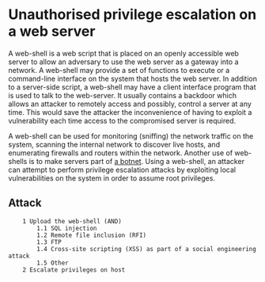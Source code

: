 # Unauthorised privilege escalation on a web server

A web-shell is a web script that is placed on an openly accessible web server to allow an adversary to use the web server as a gateway into a network. A web-shell may provide a set of functions to execute or a command-line interface on the system that hosts the web server. In addition to a server-side script, a web-shell may have a client interface program that is used to talk to the web-server. It usually contains a backdoor which allows an attacker to remotely access and possibly, control a server at any time. This would save the attacker the inconvenience of having to exploit a vulnerability each time access to the compromised server is required.

A web-shell can be used for monitoring (sniffing) the network traffic on the system, scanning the internal network to discover live hosts, and enumerating firewalls and routers within the network. Another use of web-shells is to make servers part of [a botnet](../social-engineering/Create-a-botnet.md). Using a web-shell, an attacker can attempt to perform privilege escalation attacks by exploiting local vulnerabilities on the system in order to assume root privileges.

## Attack

```
    1 Upload the web-shell (AND)
        1.1 SQL injection
        1.2 Remote file inclusion (RFI)
        1.3 FTP
        1.4 Cross-site scripting (XSS) as part of a social engineering attack 
        1.5 Other
    2 Escalate privileges on host 
```